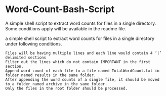 # Word-Count-Bash-Script
A simple shell script to extract word counts for files in a single directory. Some conditions apply will be available in the readme file.

a simple shell script to extract word counts for files in a single directory under following conditions.

    Files will be having multiple lines and each line would contain 4 ‘|’ delimited sections
    Filter out the lines which do not contain IMPORTANT in the first section.
    Append word count of each file to a file named TotalWordCount.txt in folder named results in the same folder.
    After appending the word counts of a single file, it should be moved to a folder named archive in the same folder.
    Only the files in the root folder should be processed.
